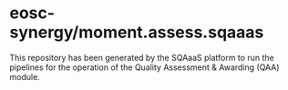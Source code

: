 # eosc-synergy/moment.assess.sqaaas
This repository has been generated by the SQAaaS platform to run the pipelines
for the operation of the
Quality Assessment & Awarding (QAA)
module.